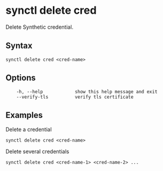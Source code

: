 # synctl delete cred

Delete Synthetic credential.

## Syntax
```
synctl delete cred <cred-name>
```
## Options
```
    -h, --help            show this help message and exit
    --verify-tls          verify tls certificate
```

## Examples

Delete a credential
```
synctl delete cred <cred-name>
```

Delete several credentials
```
synctl delete cred <cred-name-1> <cred-name-2> ... 
```
